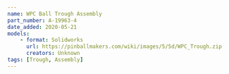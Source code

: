```yaml
---
name: WPC Ball Trough Assembly
part_number: A-19963-4
date_added: 2020-05-21
models:
    - format: Solidworks
      url: https://pinballmakers.com/wiki/images/5/5d/WPC_Trough.zip
      creators: Unknown
tags: [Trough, Assembly]
---
```


